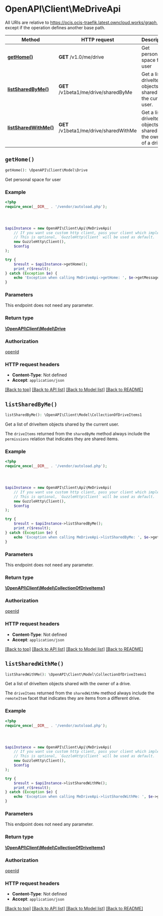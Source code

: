 # OpenAPI\Client\MeDriveApi

All URIs are relative to https://ocis.ocis-traefik.latest.owncloud.works/graph, except if the operation defines another base path.

| Method | HTTP request | Description |
| ------------- | ------------- | ------------- |
| [**getHome()**](MeDriveApi.md#getHome) | **GET** /v1.0/me/drive | Get personal space for user |
| [**listSharedByMe()**](MeDriveApi.md#listSharedByMe) | **GET** /v1beta1/me/drive/sharedByMe | Get a list of driveItem objects shared by the current user. |
| [**listSharedWithMe()**](MeDriveApi.md#listSharedWithMe) | **GET** /v1beta1/me/drive/sharedWithMe | Get a list of driveItem objects shared with the owner of a drive. |


## `getHome()`

```php
getHome(): \OpenAPI\Client\Model\Drive
```

Get personal space for user

### Example

```php
<?php
require_once(__DIR__ . '/vendor/autoload.php');




$apiInstance = new OpenAPI\Client\Api\MeDriveApi(
    // If you want use custom http client, pass your client which implements `GuzzleHttp\ClientInterface`.
    // This is optional, `GuzzleHttp\Client` will be used as default.
    new GuzzleHttp\Client(),
    $config
);

try {
    $result = $apiInstance->getHome();
    print_r($result);
} catch (Exception $e) {
    echo 'Exception when calling MeDriveApi->getHome: ', $e->getMessage(), PHP_EOL;
}
```

### Parameters

This endpoint does not need any parameter.

### Return type

[**\OpenAPI\Client\Model\Drive**](../Model/Drive.md)

### Authorization

[openId](../../README.md#openId)

### HTTP request headers

- **Content-Type**: Not defined
- **Accept**: `application/json`

[[Back to top]](#) [[Back to API list]](../../README.md#endpoints)
[[Back to Model list]](../../README.md#models)
[[Back to README]](../../README.md)

## `listSharedByMe()`

```php
listSharedByMe(): \OpenAPI\Client\Model\CollectionOfDriveItems1
```

Get a list of driveItem objects shared by the current user.

The `driveItems` returned from the `sharedByMe` method always include the `permissions` relation that indicates they are shared items.

### Example

```php
<?php
require_once(__DIR__ . '/vendor/autoload.php');




$apiInstance = new OpenAPI\Client\Api\MeDriveApi(
    // If you want use custom http client, pass your client which implements `GuzzleHttp\ClientInterface`.
    // This is optional, `GuzzleHttp\Client` will be used as default.
    new GuzzleHttp\Client(),
    $config
);

try {
    $result = $apiInstance->listSharedByMe();
    print_r($result);
} catch (Exception $e) {
    echo 'Exception when calling MeDriveApi->listSharedByMe: ', $e->getMessage(), PHP_EOL;
}
```

### Parameters

This endpoint does not need any parameter.

### Return type

[**\OpenAPI\Client\Model\CollectionOfDriveItems1**](../Model/CollectionOfDriveItems1.md)

### Authorization

[openId](../../README.md#openId)

### HTTP request headers

- **Content-Type**: Not defined
- **Accept**: `application/json`

[[Back to top]](#) [[Back to API list]](../../README.md#endpoints)
[[Back to Model list]](../../README.md#models)
[[Back to README]](../../README.md)

## `listSharedWithMe()`

```php
listSharedWithMe(): \OpenAPI\Client\Model\CollectionOfDriveItems1
```

Get a list of driveItem objects shared with the owner of a drive.

The `driveItems` returned from the `sharedWithMe` method always include the `remoteItem` facet that indicates they are items from a different drive.

### Example

```php
<?php
require_once(__DIR__ . '/vendor/autoload.php');




$apiInstance = new OpenAPI\Client\Api\MeDriveApi(
    // If you want use custom http client, pass your client which implements `GuzzleHttp\ClientInterface`.
    // This is optional, `GuzzleHttp\Client` will be used as default.
    new GuzzleHttp\Client(),
    $config
);

try {
    $result = $apiInstance->listSharedWithMe();
    print_r($result);
} catch (Exception $e) {
    echo 'Exception when calling MeDriveApi->listSharedWithMe: ', $e->getMessage(), PHP_EOL;
}
```

### Parameters

This endpoint does not need any parameter.

### Return type

[**\OpenAPI\Client\Model\CollectionOfDriveItems1**](../Model/CollectionOfDriveItems1.md)

### Authorization

[openId](../../README.md#openId)

### HTTP request headers

- **Content-Type**: Not defined
- **Accept**: `application/json`

[[Back to top]](#) [[Back to API list]](../../README.md#endpoints)
[[Back to Model list]](../../README.md#models)
[[Back to README]](../../README.md)
